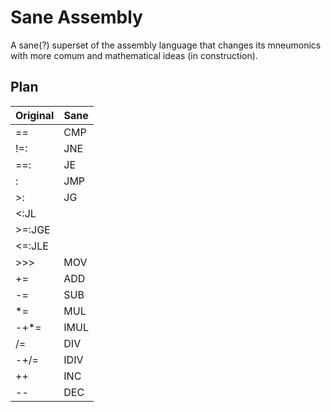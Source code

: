# Sane Assembly
A sane(?) superset of the assembly language that changes its mneumonics with more comum and mathematical ideas (in construction).

## Plan

|Original|Sane|
|---|---|
|==|CMP|
|!=:|JNE|
|==:|JE|
|:|JMP|
|>:|JG|
|<:JL|
|>=:JGE|
|<=:JLE|
|>>>|MOV|
|+=|ADD|
|-=|SUB|
|*=|MUL|
|-+*=|IMUL|
|/=|DIV|
|-+/=|IDIV|
|++|INC|
|--|DEC
